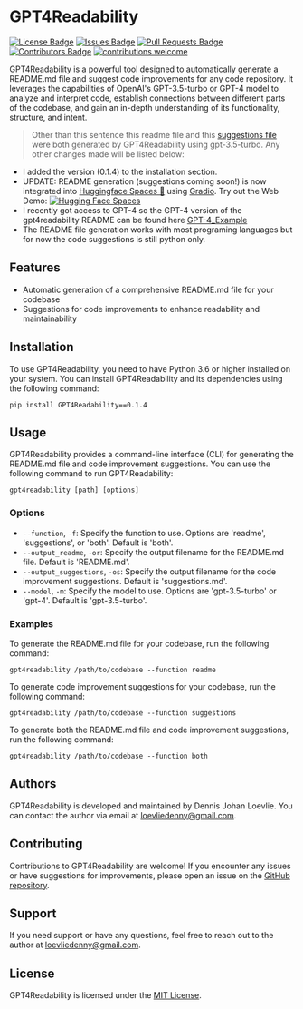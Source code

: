 # GPT4Readability

[![License Badge](https://img.shields.io/github/license/loevlie/GPT4Readability)](https://github.com/loevlie/GPT4Readability/blob/main/LICENSE)
[![Issues Badge](https://img.shields.io/github/issues/loevlie/GPT4Readability)](https://github.com/loevlie/GPT4Readability/issues)
[![Pull Requests Badge](https://img.shields.io/github/issues-pr/loevlie/GPT4Readability)](https://github.com/loevlie/GPT4Readability/pulls)
[![Contributors Badge](https://img.shields.io/github/contributors/loevlie/GPT4Readability)](https://github.com/loevlie/GPT4Readability/graphs/contributors)
[![contributions welcome](https://img.shields.io/badge/contributions-welcome-brightgreen.svg?style=flat)](https://github.com/dwyl/esta/issues)

GPT4Readability is a powerful tool designed to automatically generate a README.md file and suggest code improvements for any code repository. It leverages the capabilities of OpenAI's GPT-3.5-turbo or GPT-4 model to analyze and interpret code, establish connections between different parts of the codebase, and gain an in-depth understanding of its functionality, structure, and intent.

> Other than this sentence this readme file and this [suggestions file](https://github.com/loevlie/GPT4Readability/blob/main/suggestions.md) were both generated by GPT4Readability using gpt-3.5-turbo.  Any other changes made will be listed below:

* I added the version (0.1.4) to the installation section.
* UPDATE: README generation (suggestions coming soon!) is now integrated into [Huggingface Spaces 🤗](https://huggingface.co/spaces) using [Gradio](https://github.com/gradio-app/gradio). Try out the Web Demo: [![Hugging Face Spaces](https://img.shields.io/badge/%F0%9F%A4%97%20Hugging%20Face-Spaces-blue)](https://huggingface.co/spaces/JohanDL/GPT4Readability)
* I recently got access to GPT-4 so the GPT-4 version of the gpt4readability README can be found here [GPT-4_Example](https://github.com/loevlie/GPT4Readability/blob/main/Example_READMEs/gpt4readability_gpt4_readme.md)
* The README file generation works with most programing languages but for now the code suggestions is still python only. 

## Features

- Automatic generation of a comprehensive README.md file for your codebase
- Suggestions for code improvements to enhance readability and maintainability

## Installation

To use GPT4Readability, you need to have Python 3.6 or higher installed on your system. You can install GPT4Readability and its dependencies using the following command:

```shell
pip install GPT4Readability==0.1.4
```

## Usage

GPT4Readability provides a command-line interface (CLI) for generating the README.md file and code improvement suggestions. You can use the following command to run GPT4Readability:

```shell
gpt4readability [path] [options]
```

### Options

- `--function`, `-f`: Specify the function to use. Options are 'readme', 'suggestions', or 'both'. Default is 'both'.
- `--output_readme`, `-or`: Specify the output filename for the README.md file. Default is 'README.md'.
- `--output_suggestions`, `-os`: Specify the output filename for the code improvement suggestions. Default is 'suggestions.md'.
- `--model`, `-m`: Specify the model to use. Options are 'gpt-3.5-turbo' or 'gpt-4'. Default is 'gpt-3.5-turbo'.

### Examples

To generate the README.md file for your codebase, run the following command:

```shell
gpt4readability /path/to/codebase --function readme
```

To generate code improvement suggestions for your codebase, run the following command:

```shell
gpt4readability /path/to/codebase --function suggestions
```

To generate both the README.md file and code improvement suggestions, run the following command:

```shell
gpt4readability /path/to/codebase --function both
```

## Authors

GPT4Readability is developed and maintained by Dennis Johan Loevlie. You can contact the author via email at loevliedenny@gmail.com.

## Contributing

Contributions to GPT4Readability are welcome! If you encounter any issues or have suggestions for improvements, please open an issue on the [GitHub repository](https://github.com/loevlie/GPT4Readability/issues). 

## Support

If you need support or have any questions, feel free to reach out to the author at loevliedenny@gmail.com.

## License

GPT4Readability is licensed under the [MIT License](https://github.com/loevlie/GPT4Readability/blob/main/LICENSE).
